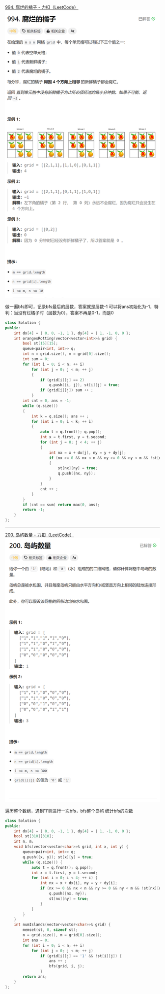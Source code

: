 [994. 腐烂的橘子 - 力扣（LeetCode）](https://leetcode.cn/problems/rotting-oranges/description/?envType=study-plan-v2&envId=top-100-liked)
![image.png](https://raw.githubusercontent.com/ren77281/pigco-image/main/img/202405161715631.png)

做一遍bfs即可，记录bfs最后的层数，答案就是层数-1
可以将ans初始化为-1，特判：当没有烂橘子时（层数为0），答案不再是0-1，而是0
```cpp
class Solution {
public:
    int dx[4] = { 0, 0, -1, 1 }, dy[4] = { 1, -1, 0, 0 };
    int orangesRotting(vector<vector<int>>& grid) {
        bool st[15][15];
        queue<pair<int, int>> q;
        int n = grid.size(), m = grid[0].size();
        int sum = 0;
        for (int i = 0; i < n; ++ i)
            for (int j = 0; j < m; ++ j)
            {
                if (grid[i][j] == 2)
                    q.push({i, j}), st[i][j] = true;
                if (grid[i][j]) sum ++ ;
            }
        int cnt = 0, ans = -1;
        while (q.size())
        {
            int k = q.size(); ans ++ ;
            for (int i = 0; i < k; ++ i) 
            {
                auto t = q.front(); q.pop();
                int x = t.first, y = t.second;
                for (int j = 0; j < 4; ++ j) 
                {
                    int nx = x + dx[j], ny = y + dy[j];
                    if (nx >= 0 && nx < n && ny >= 0 && ny < m && !st[nx][ny] && grid[nx][ny] == 1)
                    {
                        st[nx][ny] = true;
                        q.push({nx, ny});
                    }
                }
                cnt ++ ;
            }
        }
        if (cnt == sum) return max(0, ans);
        return -1;
    }
};
```
***
[200. 岛屿数量 - 力扣（LeetCode）](https://leetcode.cn/problems/number-of-islands/description/?envType=study-plan-v2&envId=top-100-liked)
![image.png](https://raw.githubusercontent.com/ren77281/pigco-image/main/img/202405161731718.png)

遍历整个数组，遇到'1'则进行一次bfs，bfs整个岛屿
统计bfs的次数
```cpp
class Solution {
public:
    int dx[4] = { 0, 0, -1, 1 }, dy[4] = { 1, -1, 0, 0 };
    bool st[310][310];
    int n, m;
    void bfs(vector<vector<char>>& grid, int x, int y) {
        queue<pair<int, int>> q;
        q.push({x, y}); st[x][y] = true;
        while (q.size()) {
            auto t = q.front(); q.pop();
            int x = t.first, y = t.second;
            for (int i = 0; i < 4; ++ i) {
                int nx = x + dx[i], ny = y + dy[i];
                if (nx >= 0 && nx < n && ny >= 0 && ny < m && !st[nx][ny] && grid[nx][ny] == '1') {
                    q.push({nx, ny});
                    st[nx][ny] = true;
                }
            }
        }
    }
    int numIslands(vector<vector<char>>& grid) {
        memset(st, 0, sizeof st);
        n = grid.size(), m = grid[0].size();
        int ans = 0;
        for (int i = 0; i < n; ++ i)
            for (int j = 0; j < m; ++ j)
                if (grid[i][j] == '1' && !st[i][j]) {
                    ans ++ ;
                    bfs(grid, i, j);
                }
        return ans;
    }
};
```